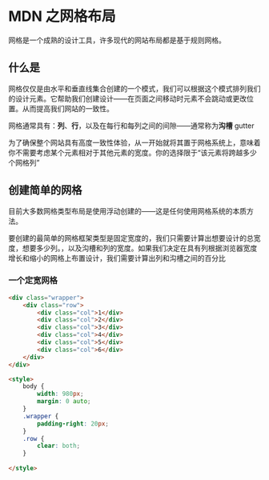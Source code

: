 # MDN 之网格布局

网格是一个成熟的设计工具，许多现代的网站布局都是基于规则网格。

## 什么是

网格仅仅是由水平和垂直线集合创建的一个模式，我们可以根据这个模式排列我们的设计元素。它帮助我们创建设计——在页面之间移动时元素不会跳动或更改位置。从而提高我们网站的一致性。

网格通常具有：**列**、**行**，以及在每行和每列之间的间隙——通常称为**沟槽** gutter

为了确保整个网站具有高度一致性体验，从一开始就将其置于网格系统上，意味着你不需要考虑某个元素相对于其他元素的宽度。你的选择限于“该元素将跨越多少个网格列”

## 创建简单的网格

目前大多数网格类型布局是使用浮动创建的——这是任何使用网格系统的本质方法。

要创建的最简单的网格框架类型是固定宽度的，我们只需要计算出想要设计的总宽度，想要多少列。，以及沟槽和列的宽度。如果我们决定在具有列根据浏览器宽度增长和缩小的网格上布置设计，我们需要计算出列和沟槽之间的百分比

### 一个定宽网格

```html
<div class="wrapper">
    <div class="row">
        <div class="col">1</div>
        <div class="col">2</div>
        <div class="col">3</div>
        <div class="col">4</div>
        <div class="col">5</div>
        <div class="col">6</div>
    </div>
</div>

<style>
    body {
        width: 980px;
        margin: 0 auto;
    }
    .wrapper {
        padding-right: 20px;
    }
    .row {
        clear: both;
    }
    
</style>
```



